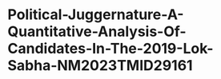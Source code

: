 # Political-Juggernature-A-Quantitative-Analysis-Of-Candidates-In-The-2019-Lok-Sabha-NM2023TMID29161
